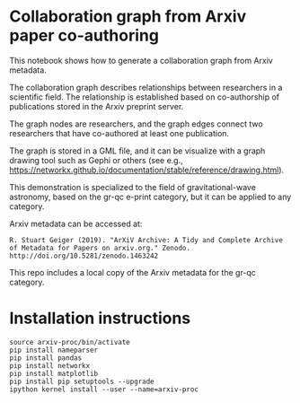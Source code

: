 # Collaboration graph from Arxiv paper co-authoring

This notebook shows how to generate a collaboration graph from Arxiv metadata.

The collaboration graph describes relationships between researchers in a scientific field. The relationship is established based on co-authorship of publications stored in the Arxiv preprint server.

The graph nodes are researchers, and the graph edges connect two researchers that have co-authored at least one publication.

The graph is stored in a GML file, and it can be visualize with a graph drawing tool such as Gephi or others (see e.g., https://networkx.github.io/documentation/stable/reference/drawing.html).

This demonstration is specialized to the field of gravitational-wave astronomy, based on the gr-qc e-print category, but it can be applied to any category.

Arxiv metadata can be accessed at:

``` R. Stuart Geiger (2019). "ArXiV Archive: A Tidy and Complete Archive of Metadata for Papers on arxiv.org." Zenodo. http://doi.org/10.5281/zenodo.1463242  ```

This repo includes a local copy of the Arxiv metadata for the gr-qc category.

# Installation instructions

```python3 -m venv arxiv_proc
source arxiv-proc/bin/activate
pip install nameparser
pip install pandas
pip install networkx
pip install matplotlib
pip install pip setuptools --upgrade
ipython kernel install --user --name=arxiv-proc
```
